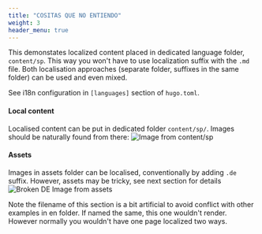 ```yaml
---
title: "COSITAS QUE NO ENTIENDO"
weight: 3
header_menu: true
---
```


This demonstates localized content placed in dedicated language folder, `content/sp`. This way you won't have to use localization suffix with the `.md` file. Both localisation approaches (separate folder, suffixes in the same folder) can be used and even mixed.

See i18n configuration in `[languages]` section of `hugo.toml`.

#### Local content

Localised content can be put in dedicated folder `content/sp/`. Images should be naturally found from there:
![Image from content/sp ](de-happy-ethnic-woman-sitting-at-table-with-laptop-3769021.jpg)

#### Assets

Images in assets folder can be localised, conventionally by adding `.de` suffix. However, assets may be tricky, see next section for details
![Broken DE Image from assets](images/asset-happy-ethnic-woman-sitting-at-table-with-laptop-3769021.de.jpg)

Note the filename of this section is a bit artificial to avoid conflict with other examples in en folder. If named the same, this one wouldn't render. However normally you wouldn't have one page localized two ways.
